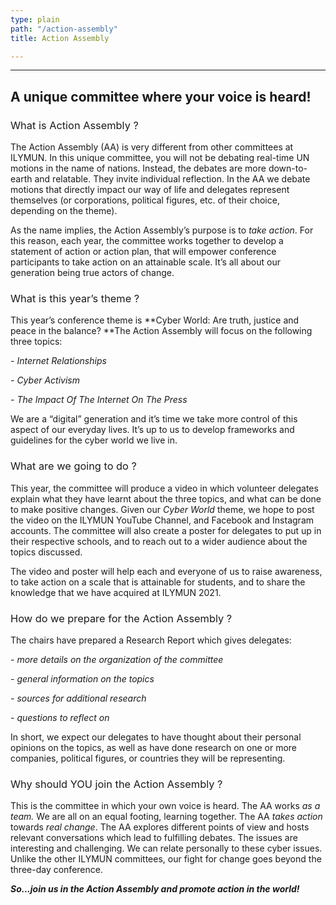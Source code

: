 ```yaml
---
type: plain
path: "/action-assembly"
title: Action Assembly

---
```

***

## **A unique committee where your voice is heard!**

### <span style="font-weight: 400;">What is Action Assembly ?</span>

<span style="font-weight: 400;">The Action Assembly (AA) is very different from other committees at ILYMUN. In this unique committee, you will not be debating real-time UN motions in the name of nations. Instead, the debates are more down-to-earth and relatable. They invite individual reflection. In the AA we debate motions that directly impact our way of life and delegates represent themselves (or corporations, political figures, etc. of their choice, depending on the theme).

As the name implies, the Action Assembly’s purpose is to _take action_. For this reason, each year, the committee works together to develop a statement of action or action plan, that will empower conference participants to take action on an attainable scale. It’s all about our generation being true actors of change.  
</span>

### <span style="font-weight: 400;">What is this year’s theme ?</span>

<span style="font-weight: 400;"> This year’s conference theme is **Cyber World: Are truth, justice and peace in the balance? **The Action Assembly will focus on the following three topics:

_- Internet Relationships_

_- Cyber Activism_

_- The Impact Of The Internet On The Press_

We are a “digital” generation and it’s time we take more control of this aspect of our everyday lives. It’s up to us to develop frameworks and guidelines for the cyber world we live in.</span>

### <span style="font-weight: 400;">What are we going to do ?</span>

<span style="font-weight: 400;"> This year, the committee will produce a video in which volunteer delegates explain what they have learnt about the three topics, and what can be done to make positive changes. Given our _Cyber World_ theme, we hope to post the video on the ILYMUN YouTube Channel, and Facebook and Instagram accounts. The committee will also create a poster for delegates to put up in their respective schools, and to reach out to a wider audience about the topics discussed.

The video and poster will help each and everyone of us to raise awareness, to take action on a scale that is attainable for students, and to share the knowledge that we have acquired at ILYMUN 2021.  
</span>

### <span style="font-weight: 400;">How do we prepare for the Action Assembly ?</span>

<span style="font-weight: 400;"></span>

The chairs have prepared a Research Report which gives delegates:

_- more details on the organization of the committee_

_- general information on the topics_

_- sources for additional research_

_- questions to reflect on_

In short, we expect our delegates to have thought about their personal opinions on the topics, as well as have done research on one or more companies, political figures, or countries they will be representing.

### <span style="font-weight: 400;">Why should YOU join the Action Assembly ?</span>

<span style="font-weight: 400;"> This is the committee in which your own voice is heard. The AA works _as a team._ We are all on an equal footing, learning together. The AA _takes action_ towards _real change_. The AA explores different points of view and hosts relevant conversations which lead to fulfilling debates. The issues are interesting and challenging. We can relate personally to these cyber issues. Unlike the other ILYMUN committees, our fight for change goes beyond the three-day conference.

**_So...join us in the Action Assembly and promote action in the world!_**</span>